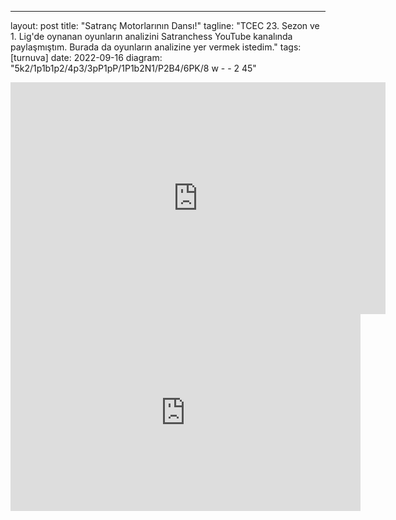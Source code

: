 ---
layout: post
title: "Satranç Motorlarının Dansı!"
tagline: "TCEC 23. Sezon ve 1. Lig'de oynanan oyunların analizini Satranchess YouTube kanalında paylaşmıştım. Burada da oyunların analizine yer vermek istedim."
tags: [turnuva]
date: 2022-09-16
diagram: "5k2/1p1b1p2/4p3/3pP1pP/1P1b2N1/P2B4/6PK/8 w - - 2 45"

<iframe width=600 height=371 src="https://lichess.org/study/embed/WtzDge6H/sX9IqIif" frameborder=0></iframe>

<iframe width="560" height="315" src="https://www.youtube.com/embed/hlEtqMCStx0" title="YouTube video player" frameborder="0" allow="accelerometer; autoplay; clipboard-write; encrypted-media; gyroscope; picture-in-picture" allowfullscreen></iframe>

